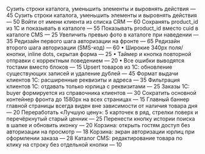 Сузить строки каталога, уменьшить элементы и выровнять действия — 45
Сузить строки каталога, уменьшить элементы и выровнять действия — 50
Войти от имени клиента из списка CRM — 60
Сохранять product_id из 1С и показывать в каталоге — 55
Показывать product_id вместо cuid в каталоге CMS — 25
Увеличить превью фото в каталоге при наведении — 35
Редизайн первого шага авторизации на фронте — 65
Редизайн второго шага авторизации (SMS-код) — 60
• Широкие 340px поля/кнопки, inline dots, скрытая форма — 25
• Таймер и кнопка повторной отправки с корректным поведением — 20
• Все ошибки выводятся тостами вместо блоков — 15
Upsert товаров из 1С: обновление существующих записей и удаление дублей — 45
Формат выдачи клиентов 1С: расширенные реквизиты и адреса — 35
Фильтрация клиентов 1С: отдавать только юрлица с реквизитами — 25
Заказы 1С: buyer формируется из справочника клиентов — 30
Сократить основной контейнер фронта до 1580px на всех страницах — 15
Главный баннер главной страницы всегда виден вне зависимости от наличия товара дня — 20
Переработать «Лучшую цену»: 5 карточек в ряд, стрелки поверх и перечёркнутый старый ценник — 25
Перенести кнопку истории поиска в шапке и обновить иконку — 20
Корзина: открыть гостям доступ без авторизации на просмотр — 18
Корзина: экран авторизации юрлиц при оформлении заказа — 28
Каталог CMS: редактирование товара по клику на строку без отдельной кнопки — 10
